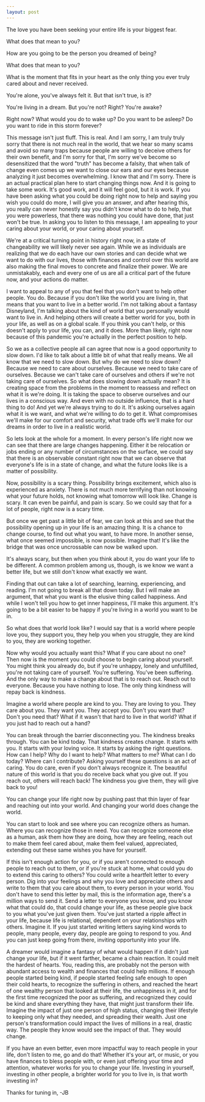 ```yaml
---
layout: post
---
```

The love you have been seeking your entire life is your biggest fear.

What does that mean to you?

How are you going to be the person you dreamed of being?

What does that mean to you?

What is the moment that fits in your heart as the only thing you ever truly cared about and never received.  

You're alone, you've always felt it. But that isn't true, is it?

You're living in a dream. But you're not? Right? You're awake?

Right now? What would you do to wake up? Do you want to be asleep? Do you want to ride in this storm forever?

This message isn't just fluff. This is real. And I am sorry, I am truly truly sorry that there is not much real in the world, that we hear so many scams and avoid so many traps because people are willing to deceive others for their own benefit, and I'm sorry for that, I'm sorry we've become so desensitized that the word "truth" has become a falsity, that when talk of change even comes up we want to close our ears and our eyes because analyzing it just becomes overwhelming. I know that and I'm sorry. There is an actual practical plan here to start changing things now. And it is going to take some work. It's good work, and it will feel good, but it is work. If you have been asking what you could be doing right now to help and saying you wish you could do more, I will give you an answer, and after hearing this, you really can never honestly say you didn't know what to do to help, that you were powerless, that there was nothing you could have done, that just won't be true. In asking you to listen to this message, I am appealing to your caring about your world, or your caring about yourself.

We're at a critical turning point in history right now, in a state of changeability we will likely never see again. While we as individuals are realizing that we do each have our own stories and can decide what we want to do with our lives, those with finances and control over this world are also making the final moves to concrete and finalize their power. We are unmistakably, each and every one of us are all a critical part of the future now, and your actions do matter.

I want to appeal to any of you that feel that you don't want to help other people. You do. Because if you don't like the world you are living in, that means that you want to live in a better world. I'm not talking about a fantasy Disneyland, I'm talking about the kind of world that you personally would want to live in. And helping others will create a better world for you, both in your life, as well as on a global scale. If you think you can't help, or this doesn't apply to your life, you can, and it does. More than likely, right now because of this pandemic you're actually in the perfect position to help.

So we as a collective people all can agree that now is a good opportunity to slow down. I'd like to talk about a little bit of what that really means.
We all know that we need to slow down. But why do we need to slow down? Because we need to care about ourselves. Because we need to take care of ourselves. Because we can't take care of ourselves and others if we're not taking care of ourselves.
So what does slowing down actually mean? It is creating space from the problems in the moment to reassess and reflect on what it is we're doing. It is taking the space to observe ourselves and our lives in a conscious way. And even with no outside influence, that is a hard thing to do! And yet we're always trying to do it.
It's asking ourselves again what it is we want, and what we're willing to do to get it. What compromises we'll make for our comfort and security, what trade offs we'll make for our dreams in order to live in a realistic world.

So lets look at the whole for a moment. In every person's life right now we can see that there are large changes happening. Either it be relocation or jobs ending or any number of circumstances on the surface, we could say that there is an observable constant right now that we can observe that everyone's life is in a state of change, and what the future looks like is a matter of possibility.

Now, possibility is a scary thing. Possibility brings excitement, which also is experienced as anxiety. There is not much more terrifying than not knowing what your future holds, not knowing what tomorrow will look like. Change is scary. It can even be painful, and pain is scary. So we could say that for a lot of people, right now is a scary time.

But once we get past a little bit of fear, we can look at this and see that the possibility opening up in your life is an amazing thing. It is a chance to change course, to find out what you want, to have more. In another sense, what once seemed impossible, is now possible. Imagine that! It's like the bridge that was once uncrossable can now be walked upon.   

It's always scary, but then when you think about it, you do want your life to be different. A common problem among us, though, is we know we want a better life, but we
still don't know what exactly we want.

 Finding that out can take a lot of searching, learning, experiencing, and reading. I'm not going to break all that down today. But I will make an argument, that what you want is the elusive thing called happiness. And while I won't tell you how to get inner happiness, I'll make this argument. It's going to be a bit easier to be happy if you're living in a world you want to be in.

So what does that world look like? I would say that is a world where people love you, they support you, they help you when you struggle, they are kind to you, they are working together.

Now why would you actually want this? What if you care about no one?
Then now is the moment you could choose to begin caring about yourself. You might think you already do, but if you're unhappy, lonely and unfulfilled, you're not taking care of yourself. You're suffering. You've been suffering. And the only way to make a change about that is to reach out. Reach out to everyone. Because you have nothing to lose. The only thing kindness will repay back is kindness.

Imagine a world where people are kind to you. They are loving to you. They care about you. They want you. They accept you. Don't you want that? Don't you need that? What if it wasn't that hard to live in that world? What if you just had to reach out a hand?

You can break through the barrier disconnecting you. The kindness breaks through. You can be kind today. That kindness creates change. It starts with you. It starts with your loving voice. It starts by asking the right questions.
How can I help? Why do I want to help? What matters to me? What can I do today? Where can I contribute? Asking yourself these questions is an act of caring. You do care, even if you don't always recognize it. The beautiful nature of this world is that you do receive back what you give out. If you reach out, others will reach back! The kindness you give them, they will give back to you!

You can change your life right now by pushing past that thin layer of fear and reaching out into your world. And changing your world does change the world.

You can start to look and see where you can recognize others as human. Where you can recognize those in need. You can recognize someone else as a human, ask them how they are doing, how they are feeling, reach out to make them feel cared about, make them feel valued, appreciated, extending out these same wishes you have for yourself.

If this isn't enough action for you, or if you aren't connected to enough people to reach out to them, or if you're stuck at home, what could you do to extend this caring to others? You could write a heartfelt letter to every person. Dig into your feelings and why you love and appreciate others and write to them that you care about them, to every person in your world. You don't have to send this letter by mail, this is the information age, there's a million ways to send it.
Send a letter to everyone you know, and you know what that could do, that could change your life, as these people give back to you what you've just given them. You've just started a ripple affect in your life, because life is relational, dependent on your relationships with others.
Imagine it. If you just started writing letters saying kind words to people, many people, every day, people are going to respond to you. And you can just keep going from there, inviting opportunity into your life.

A dreamer would imagine a fantasy of what would happen if it didn't just change your life, but if it went farther, became a chain reaction. It could melt the hardest of hearts. You, reading this, are probably not the person with abundant access to wealth and finances that could help millions. If enough people started being kind, if people started feeling safe enough to open their cold hearts, to recognize the suffering in others, and reached the heart of one wealthy person that looked at their life, the unhappiness in it, and for the first time recognized the poor as suffering, and recognized they could be kind and share everything they have, that might just transform their life. Imagine the impact of just one person of high status, changing their lifestyle to keeping only what they needed, and spreading their wealth. Just one person's transformation could impact the lives of millions in a real, drastic way. The people they know would see the impact of that. They would change.

If you have an even better, even more impactful way to reach people in your life, don't listen to me, go and do that! Whether it's your art, or music, or you have finances to bless people with, or even just offering your time and attention, whatever works for you to change your life. Investing in yourself, investing in other people, a brighter world for you to live in, is that worth investing in?

Thanks for tuning in,
-JB
